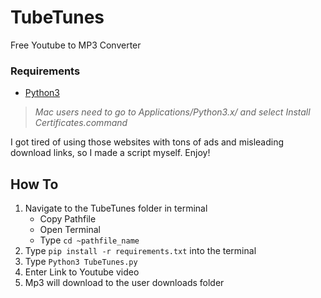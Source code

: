 # TubeTunes
Free Youtube to MP3 Converter

### Requirements
- [Python3](https://www.python.org/downloads/)
  
> <i> Mac users need to go to Applications/Python3.x/ and select Install Certificates.command </i>

I got tired of using those websites with tons of ads and misleading download links, so I made a script myself. Enjoy!

## How To
1. Navigate to the TubeTunes folder in terminal
    - Copy Pathfile
    - Open Terminal
    - Type `cd ~pathfile_name`
2. Type `pip install -r requirements.txt` into the terminal
3. Type `Python3 TubeTunes.py`
4. Enter Link to Youtube video
5. Mp3 will download to the user downloads folder


